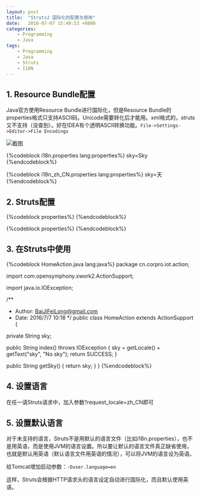 ```yaml
---
layout: post
title:  "Struts2 国际化的配置与使用"
date:   2016-07-07 15:40:53 +0800
categories:
    - Programming
    - Java
tags:
    - Programming
    - Java
    - Struts
    - I18N
---
```


## 1. Resource Bundle配置

Java官方使用Resource Bundle进行国际化，但是Resource Bundle的properties格式只支持ASCII码，Unicode需要转化后才能用。xml格式的，struts又不支持（没查到）。好在IDEA有个透明ASCII转换功能。`File->Settings->Editor->File Encodings`

<!-- more -->

![截图](/images/struts2-i18n.jpg)

{%codeblock i18n.properties lang:properties%}
sky=Sky
{%endcodeblock%}

{%codeblock i18n_zh_CN.properties lang:properties%}
sky=天
{%endcodeblock%}


## 2. Struts配置

{%codeblock properties%}
<struts>
<constant name="struts.custom.i18n.resources" value="i18n"/>
</struts>
{%endcodeblock%}

{%codeblock properties%}
{%endcodeblock%}

## 3. 在Struts中使用

{%codeblock HomeAction.java lang:java%}
package cn.corpro.iot.action;

import com.opensymphony.xwork2.ActionSupport;

import java.io.IOException;

/**
* Author: BaiJiFeiLong@gmail.com
* Date: 2016/7/7 10:18
*/
public class HomeAction extends ActionSupport {

private String sky;

public String index() throws IOException {
sky = getLocale() + getText("sky", "No sky");
return SUCCESS;
}

public String getSky() {
return sky;
}
}
{%endcodeblock%}

## 4. 设置语言

在任一请Struts请求中，加入参数?request\_locale=zh\_CN即可

## 5. 设置默认语言

对于未支持的语言，Struts不是用默认的语言文件（比如i18n.properties），也不是用英语，而是使用JVM的语言设置。所以要让默认的语言文件真正缺省使用，也就是默认用英语（默认语言文件用英语的情况），可以将JVM的语言设为英语。

给Tomcat增加启动参数：`-Duser.language=en`

这样，Struts会根据HTTP请求头的语言设定自动进行国际化，而且默认使用英语。

